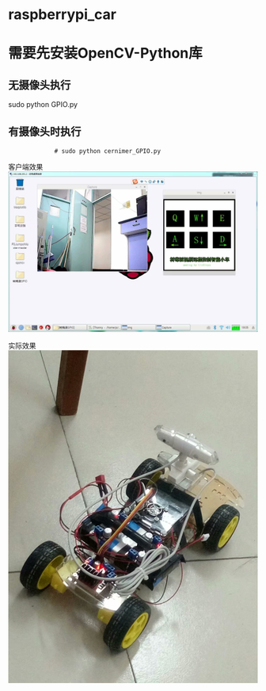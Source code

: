 raspberrypi_car
==============================================================
 
需要先安装OpenCV-Python库 
==========================

无摄像头执行
-------------
                
  sudo python GPIO.py

有摄像头时执行
----

                 # sudo python cernimer_GPIO.py

客户端效果
![sadas](https://raw.githubusercontent.com/LiuXinyu12378/raspberrypi_car/master/picture/psb%20(1).jpg)

实际效果
![asda](https://github.com/LiuXinyu12378/raspberrypi_car/blob/master/picture/psb.jpg)
